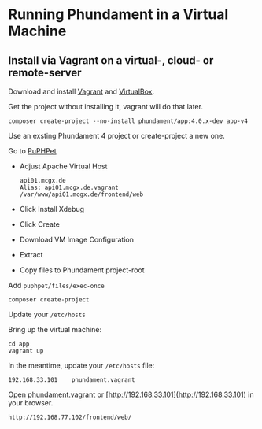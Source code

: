 # Running Phundament in a Virtual Machine



Install via Vagrant on a virtual-, cloud- or remote-server
----------------------------------------------------------

Download and install [Vagrant](http://www.vagrantup.com/downloads.html) and [VirtualBox](https://www.virtualbox.org/wiki/Downloads).

Get the project without installing it, vagrant will do that later.

~~~
composer create-project --no-install phundament/app:4.0.x-dev app-v4
~~~



Use an exsting Phundament 4 project or create-project a new one.

Go to [PuPHPet](https://puphpet.com/)

- Adjust Apache Virtual Host

  ```
  api01.mcgx.de
  Alias: api01.mcgx.de.vagrant
  /var/www/api01.mcgx.de/frontend/web
  ```
- Click Install Xdebug
- Click Create
- Download VM Image Configuration
- Extract
- Copy files to Phundament project-root


Add `puphpet/files/exec-once`

    composer create-project

Update your `/etc/hosts`





Bring up the virtual machine:

~~~
cd app
vagrant up
~~~

In the meantime, update your `/etc/hosts` file:

~~~
192.168.33.101    phundament.vagrant
~~~

Open [phundament.vagrant](http://192.168.33.101/phundament.vagrant) or [http://192.168.33.101](http://192.168.33.101) in your browser.

```
http://192.168.77.102/frontend/web/
```